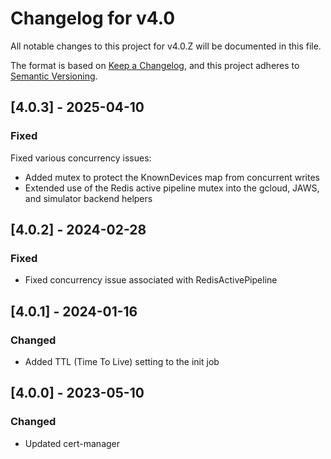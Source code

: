 # Changelog for v4.0

All notable changes to this project for v4.0.Z will be documented in this file.

The format is based on [Keep a Changelog](https://keepachangelog.com/en/1.0.0/),
and this project adheres to [Semantic Versioning](https://semver.org/spec/v2.0.0.html).

## [4.0.3] - 2025-04-10

### Fixed

Fixed various concurrency issues:

- Added mutex to protect the KnownDevices map from concurrent writes
- Extended use of the Redis active pipeline mutex into the gcloud, JAWS,
  and simulator backend helpers

## [4.0.2] - 2024-02-28

### Fixed

- Fixed concurrency issue associated with RedisActivePipeline

## [4.0.1] - 2024-01-16

### Changed

- Added TTL (Time To Live) setting to the init job

## [4.0.0] - 2023-05-10

### Changed

- Updated cert-manager
